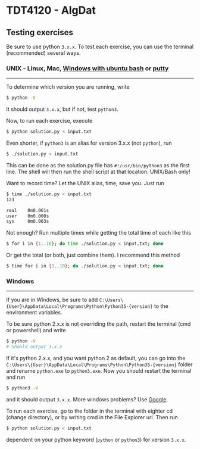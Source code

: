 # TDT4120 - AlgDat
## Testing exercises
Be sure to use python ```3.x.x```.
To test each exercise, you can use the terminal (recommended) several ways.

### UNIX - Linux, Mac, [Windows with ubuntu bash](http://www.howtogeek.com/249966/how-to-install-and-use-the-linux-bash-shell-on-windows-10/) or [putty](http://www.putty.org/)
***
To determine which version you are running, write
```bash
$ python -V
```

It should output ```3.x.x```, but if not, test ```python3```.

Now, to run each exercise, execute
```bash
$ python solution.py < input.txt
```

Even shorter, if ```python3``` is an alias for version 3.x.x (not ```python```), run
```bash
$ ./solution.py < input.txt
```

This can be done as the solution.py file has ```#!/usr/bin/python3``` as the first line. The shell will then run the shell script at that location. UNIX/Bash only!

Want to record time? Let the UNIX alias, time, save you. Just run
```bash
$ time ./solution.py < input.txt
123

real    0m0.061s
user    0m0.000s
sys     0m0.063s
```

Not enough? Run multiple times while getting the total time of each like this
```bash
$ for i in {1..10}; do time ./solution.py < input.txt; done
```

Or get the total (or both, just combine them). I recommend this method
```bash
$ time for i in {1..10}; do ./solution.py < input.txt; done
```

### Windows
***
If you are in Windows, be sure to add ```C:\Users\{User}\AppData\Local\Programs\Python\Python35-{version}``` to the environment variables.

To be sure python 2.x.x is not overriding the path, restart the terminal (cmd or powershell) and write
```bash
$ python -V
# Should output 3.x.x
```

If it's python 2.x.x, and you want python 2 as default, you can go into the ```C:\Users\{User}\AppData\Local\Programs\Python\Python35-{version}``` folder and rename ```python.exe``` to ```python3.exe```. Now you should restart the terminal and run
```bash
$ python3 -V
```
and it should output ```3.x.x```. More windows problems? Use [Google](https://google.com).

To run each exercise, go to the folder in the terminal with eighter cd (change directory), or by writing cmd in the File Explorer url. Then run
```bash
$ python solution.py < input.txt
```
dependent on your python keyword (```python``` or ```python3```) for version ```3.x.x```.
